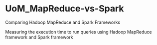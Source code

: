 # UoM_MapReduce-vs-Spark

Comparing Hadoop MapReduce and Spark Frameworks

Measuring the execution time to run queries using Hadoop MapReduce framework and Spark framework
